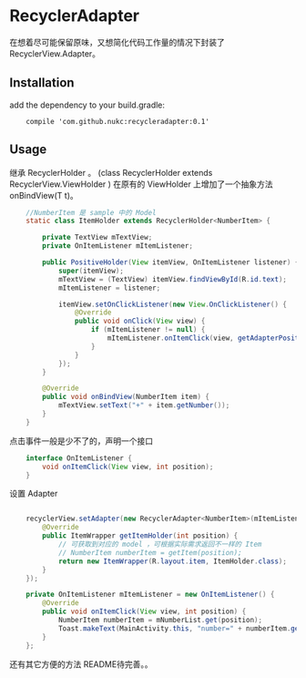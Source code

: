 # RecyclerAdapter
在想着尽可能保留原味，又想简化代码工作量的情况下封装了RecyclerView.Adapter。

## Installation

add the dependency to your build.gradle:
```
    compile 'com.github.nukc:recycleradapter:0.1'
```

## Usage

继承 RecyclerHolder 。 (class RecyclerHolder extends RecyclerView.ViewHolder )
在原有的 ViewHolder 上增加了一个抽象方法 onBindView(T t)。

```java
    //NumberItem 是 sample 中的 Model
    static class ItemHolder extends RecyclerHolder<NumberItem> {

        private TextView mTextView;
        private OnItemListener mItemListener;

        public PositiveHolder(View itemView, OnItemListener listener) {
            super(itemView);
            mTextView = (TextView) itemView.findViewById(R.id.text);
            mItemListener = listener;

            itemView.setOnClickListener(new View.OnClickListener() {
                @Override
                public void onClick(View view) {
                    if (mItemListener != null) {
                        mItemListener.onItemClick(view, getAdapterPosition());
                    }
                }
            });
        }

        @Override
        public void onBindView(NumberItem item) {
            mTextView.setText("+" + item.getNumber());
        }
    }
```

点击事件一般是少不了的，声明一个接口
```java
    interface OnItemListener {
        void onItemClick(View view, int position);
    }
```

设置 Adapter
```java

    recyclerView.setAdapter(new RecyclerAdapter<NumberItem>(mItemListener) {
        @Override
        public ItemWrapper getItemHolder(int position) {
            // 可获取到对应的 model ，可根据实际需求返回不一样的 Item
            // NumberItem numberItem = getItem(position);
            return new ItemWrapper(R.layout.item, ItemHolder.class);
        }
    });

    private OnItemListener mItemListener = new OnItemListener() {
        @Override
        public void onItemClick(View view, int position) {
            NumberItem numberItem = mNumberList.get(position);
            Toast.makeText(MainActivity.this, "number=" + numberItem.getNumber(), Toast.LENGTH_SHORT).show();
        }
    };

```
还有其它方便的方法
README待完善。。